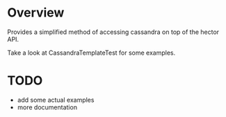 # Overview
Provides a simplified method of accessing cassandra on top of the hector API. 

Take a look at CassandraTemplateTest for some examples.

# TODO
* add some actual examples
* more documentation

